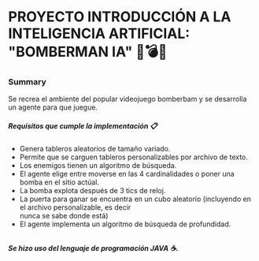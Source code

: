 # PROYECTO INTRODUCCIÓN A LA INTELIGENCIA ARTIFICIAL: "BOMBERMAN IA" :runner::bomb::boom:
### Summary
Se recrea el ambiente del popular videojuego bomberbam y se desarrolla un agente para que juegue.

##### Requisitos que cumple la implementación :clipboard:
* Genera tableros aleatorios de tamaño variado.
* Permite que se carguen tableros personalizables por archivo de texto. 
* Los enemigos tienen un algoritmo de búsqueda.
* El agente elige entre moverse en las 4 cardinalidades o poner una bomba en el sitio actúal. 
* La bomba explota después de 3 tics de reloj.
* La puerta para ganar se encuentra en un cubo aleatorio (incluyendo en el archivo personalizable, es decir <br />
nunca se sabe donde está)
* El agente implementa un algoritmo de búsqueda de profundidad. 
<br /> <br />

 ***Se hizo uso del lenguaje de programación JAVA :coffee:.***
